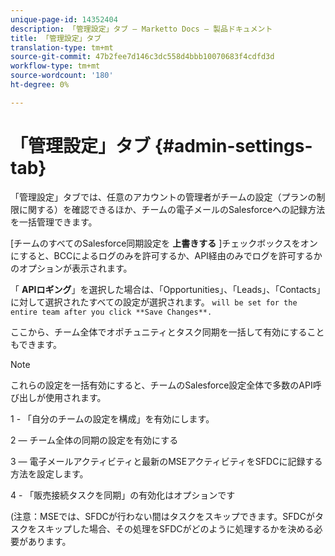 ```yaml
---
unique-page-id: 14352404
description: 「管理設定」タブ — Marketto Docs — 製品ドキュメント
title: 「管理設定」タブ
translation-type: tm+mt
source-git-commit: 47b2fee7d146c3dc558d4bbb10070683f4cdfd3d
workflow-type: tm+mt
source-wordcount: '180'
ht-degree: 0%

---
```



# 「管理設定」タブ {#admin-settings-tab}

「管理設定」タブでは、任意のアカウントの管理者がチームの設定（プランの制限に関する）を確認できるほか、チームの電子メールのSalesforceへの記録方法を一括管理できます。

[チームのすべてのSalesforce同期設定を **上書きする** ]チェックボックスをオンにすると、BCCによるログのみを許可するか、API経由のみでログを許可するかのオプションが表示されます。

「 **APIロギング**」を選択した場合は、「Opportunities」、「Leads」、「Contacts」に対して選択されたすべての設定が選択されます。 `will be set for the entire team after you click **Save Changes**.`

ここから、チーム全体でオポチュニティとタスク同期を一括して有効にすることもできます。

>[!NOTE]
>
>これらの設定を一括有効にすると、チームのSalesforce設定全体で多数のAPI呼び出しが使用されます。

1 - 「自分のチームの設定を構成」を有効にします。

2 — チーム全体の同期の設定を有効にする

3 — 電子メールアクティビティと最新のMSEアクティビティをSFDCに記録する方法を設定します。

4 - 「販売接続タスクを同期」の有効化はオプションです

(注意：MSEでは、SFDCが行わない間はタスクをスキップできます。SFDCがタスクをスキップした場合、その処理をSFDCがどのように処理するかを決める必要があります。

